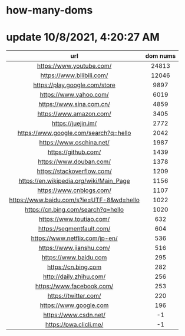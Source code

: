# how-many-doms

# update 10/8/2021, 4:20:27 AM

url | dom nums
:-: | :-:
https://www.youtube.com/ | 24813
https://www.bilibili.com/ | 12046
https://play.google.com/store | 9897
https://www.yahoo.com/ | 6019
https://www.sina.com.cn/ | 4859
https://www.amazon.com/ | 3405
https://juejin.im/ | 2772
https://www.google.com/search?q=hello | 2042
https://www.oschina.net/ | 1987
https://github.com/ | 1439
https://www.douban.com/ | 1378
https://stackoverflow.com/ | 1209
https://en.wikipedia.org/wiki/Main_Page | 1156
https://www.cnblogs.com/ | 1107
https://www.baidu.com/s?ie=UTF-8&wd=hello | 1022
https://cn.bing.com/search?q=hello | 1020
https://www.toutiao.com/ | 632
https://segmentfault.com/ | 604
https://www.netflix.com/jp-en/ | 536
https://www.jianshu.com/ | 516
https://www.baidu.com | 295
https://cn.bing.com | 282
http://daily.zhihu.com/ | 256
https://www.facebook.com/ | 253
https://twitter.com/ | 220
https://www.google.com | 196
https://www.csdn.net/ | -1
https://pwa.clicli.me/ | -1
